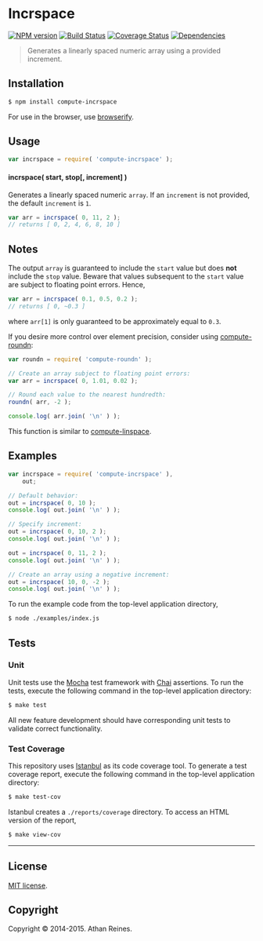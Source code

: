 Incrspace
===
[![NPM version][npm-image]][npm-url] [![Build Status][travis-image]][travis-url] [![Coverage Status][coveralls-image]][coveralls-url] [![Dependencies][dependencies-image]][dependencies-url]

> Generates a linearly spaced numeric array using a provided increment.


## Installation

``` bash
$ npm install compute-incrspace
```

For use in the browser, use [browserify](https://github.com/substack/node-browserify).


## Usage


``` javascript
var incrspace = require( 'compute-incrspace' );
```


#### incrspace( start, stop[, increment] )

Generates a linearly spaced numeric `array`. If an `increment` is not provided, the default `increment` is `1`.

``` javascript
var arr = incrspace( 0, 11, 2 );
// returns [ 0, 2, 4, 6, 8, 10 ]
```


## Notes

The output `array` is guaranteed to include the `start` value but does __not__ include the `stop` value. Beware that values subsequent to the `start` value are subject to floating point errors. Hence,

``` javascript
var arr = incrspace( 0.1, 0.5, 0.2 );
// returns [ 0, ~0.3 ]
```

where `arr[1]` is only guaranteed to be approximately equal to `0.3`.


If you desire more control over element precision, consider using [compute-roundn](https://github.com/compute-io/roundn):

``` javascript
var roundn = require( 'compute-roundn' );

// Create an array subject to floating point errors:
var arr = incrspace( 0, 1.01, 0.02 );

// Round each value to the nearest hundredth:
roundn( arr, -2 );

console.log( arr.join( '\n' ) );
```


This function is similar to [compute-linspace](https://github.com/compute-io/incrspace).


## Examples

``` javascript
var incrspace = require( 'compute-incrspace' ),
	out;

// Default behavior:
out = incrspace( 0, 10 );
console.log( out.join( '\n' ) );

// Specify increment:
out = incrspace( 0, 10, 2 );
console.log( out.join( '\n' ) );

out = incrspace( 0, 11, 2 );
console.log( out.join( '\n' ) );

// Create an array using a negative increment:
out = incrspace( 10, 0, -2 );
console.log( out.join( '\n' ) );
```

To run the example code from the top-level application directory,

``` bash
$ node ./examples/index.js
```


## Tests

### Unit

Unit tests use the [Mocha](http://visionmedia.github.io/mocha) test framework with [Chai](http://chaijs.com) assertions. To run the tests, execute the following command in the top-level application directory:

``` bash
$ make test
```

All new feature development should have corresponding unit tests to validate correct functionality.


### Test Coverage

This repository uses [Istanbul](https://github.com/gotwarlost/istanbul) as its code coverage tool. To generate a test coverage report, execute the following command in the top-level application directory:

``` bash
$ make test-cov
```

Istanbul creates a `./reports/coverage` directory. To access an HTML version of the report,

``` bash
$ make view-cov
```


---
## License

[MIT license](http://opensource.org/licenses/MIT).


## Copyright

Copyright &copy; 2014-2015. Athan Reines.


[npm-image]: http://img.shields.io/npm/v/compute-incrspace.svg
[npm-url]: https://npmjs.org/package/compute-incrspace

[travis-image]: http://img.shields.io/travis/compute-io/incrspace/master.svg
[travis-url]: https://travis-ci.org/compute-io/incrspace

[coveralls-image]: https://img.shields.io/coveralls/compute-io/incrspace/master.svg
[coveralls-url]: https://coveralls.io/r/compute-io/incrspace?branch=master

[dependencies-image]: http://img.shields.io/david/compute-io/incrspace.svg
[dependencies-url]: https://david-dm.org/compute-io/incrspace

[dev-dependencies-image]: http://img.shields.io/david/dev/compute-io/incrspace.svg
[dev-dependencies-url]: https://david-dm.org/dev/compute-io/incrspace

[github-issues-image]: http://img.shields.io/github/issues/compute-io/incrspace.svg
[github-issues-url]: https://github.com/compute-io/incrspace/issues
